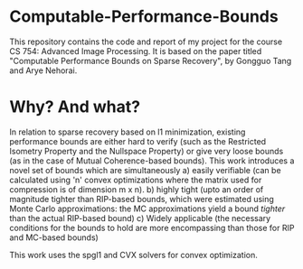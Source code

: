 # Computable-Performance-Bounds

This repository contains the code and report of my project for the course CS 754: Advanced Image Processing. It is based on the paper titled "Computable Performance Bounds on Sparse Recovery", by Gongguo Tang and Arye Nehorai.

# Why? And what?
In relation to sparse recovery based on l1 minimization, existing performance bounds are either hard to verify (such as the Restricted Isometry Property and the Nullspace Property) or give very loose bounds (as in the case of Mutual Coherence-based bounds). This work introduces a novel set of bounds which are simultaneously 
a) easily verifiable (can be calculated using 'n' convex optimizations where the matrix used for compression is of dimension m x n).
b) highly tight (upto an order of magnitude tighter than RIP-based bounds, which were estimated using Monte Carlo approximations: the MC approximations yield a bound _tighter_ than the actual RIP-based bound)
c) Widely applicable (the necessary conditions for the bounds to hold are more encompassing than those for RIP and MC-based bounds)

This work uses the spgl1 and CVX solvers for convex optimization.
